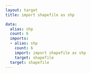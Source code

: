 ```yaml
---
layout: target
title: import shapefile as shp

data:
  alias: shp
  count: 6
  imports:
  - alias: shp
    count: 6
    import: import shapefile as shp
    target: shapefile
  target: shapefile
---
```

